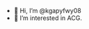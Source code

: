 - 👋 Hi, I’m @kgapyfwy08
- 👀 I’m interested in ACG.


<!---
kgapyfwy08/kgapyfwy08 is a ✨ special ✨ repository because its `README.md` (this file) appears on your GitHub profile.
You can click the Preview link to take a look at your changes.
--->
